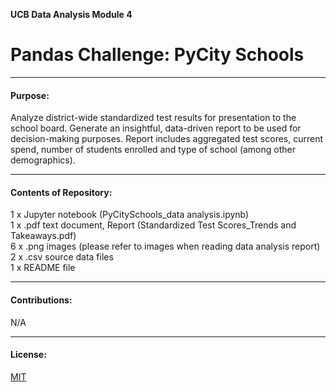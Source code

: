 **UCB Data Analysis Module 4**
# Pandas Challenge: PyCity Schools

---------------
#### Purpose:
Analyze district-wide standardized test results for presentation to the school board. Generate an insightful, data-driven report to be used for decision-making purposes.  Report includes aggregated test scores, current spend, number of students enrolled and type of school (among other demographics).  

--------------
#### Contents of Repository:
1 x Jupyter notebook (PyCitySchools_data analysis.ipynb)  
1 x .pdf text document, Report (Standardized Test Scores_Trends and Takeaways.pdf)  
6 x .png images (please refer to images when reading data analysis report)  
2 x .csv source data files  
1 x README file

-------------------
#### Contributions:  
N/A

------------------
#### License:
[MIT](https://choosealicense.com/licenses/mit/)
